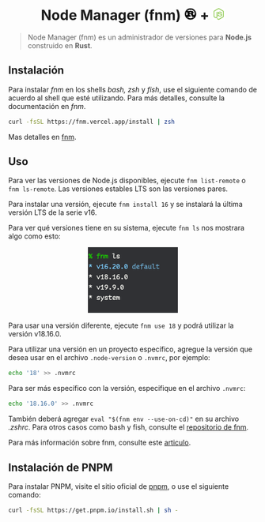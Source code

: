 <h1 align="center">
  Node Manager (fnm)
  <img style="height:25px" src="https://github.com/gr92/my-assets/blob/main/dotfiles/icons/rs-icon.png"> +
  <img style="height:25px" src="https://github.com/gr92/my-assets/blob/main/dotfiles/icons/nodejs-icon.png">
</h1>

> Node Manager (fnm) es un administrador de versiones para **Node.js** construido en **Rust**.

## Instalación

Para instalar _fnm_ en los shells _bash, zsh_ y _fish_, use el siguiente comando de acuerdo al shell que esté utilizando. Para más detalles, consulte la documentación en _fnm_.

```bash
curl -fsSL https://fnm.vercel.app/install | zsh
```

Mas detalles en [fnm](https://github.com/Schniz/fnm).

## Uso

Para ver las versiones de Node.js disponibles, ejecute `fnm list-remote` o `fnm ls-remote`. Las versiones estables LTS son las versiones pares.

Para instalar una versión, ejecute `fnm install 16` y se instalará la última versión LTS de la serie v16.

Para ver qué versiones tiene en su sistema, ejecute `fnm ls` nos mostrara algo como esto:

<p align="center"><img src="https://github.com/gr92/my-assets/blob/main/dotfiles/terminal/fnm-ls.png"</p>

Para usar una versión diferente, ejecute `fnm use 18` y podrá utilizar la versión v18.16.0.

Para utilizar una versión en un proyecto específico, agregue la versión que desea usar en el archivo `.node-version` o `.nvmrc`, por ejemplo:

```bash
echo '18' >> .nvmrc
```

Para ser más específico con la versión, especifique en el archivo `.nvmrc`:

```bash
echo '18.16.0' >> .nvmrc
```

También deberá agregar `eval "$(fnm env --use-on-cd)"` en su archivo _.zshrc_. Para otros casos como bash y fish, consulte el [repositorio de fnm](https://github.com/Schniz/fnm).

Para más información sobre fnm, consulte este [articulo](https://www.freecodecamp.org/news/fnm-fast-node-manager/).

## Instalación de PNPM

Para instalar PNPM, visite el sitio oficial de [pnpm](https://pnpm.io/), o use el siguiente comando:

```bash
curl -fsSL https://get.pnpm.io/install.sh | sh -
```
